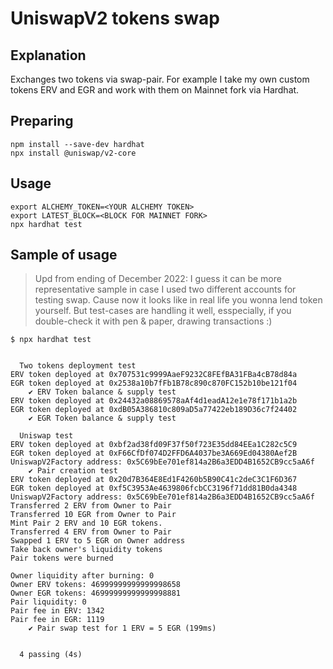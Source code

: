 # UniswapV2 tokens swap

## Explanation 
Exchanges two tokens via swap-pair. For example I take my own custom tokens ERV and EGR and work with them on Mainnet fork via Hardhat.

## Preparing
```
npm install --save-dev hardhat
npx install @uniswap/v2-core
```

## Usage
```
export ALCHEMY_TOKEN=<YOUR ALCHEMY TOKEN>
export LATEST_BLOCK=<BLOCK FOR MAINNET FORK>
npx hardhat test
```

## Sample of usage
> Upd from ending of December 2022: I guess it can be more representative sample in case I used two different accounts for testing swap. Cause now it looks like in real life you wonna lend token yourself. But test-cases are handling it well, esspecially, if you double-check it with pen & paper, drawing transactions :)

```
$ npx hardhat test


  Two tokens deployment test
ERV token deployed at 0x707531c9999AaeF9232C8FEfBA31FBa4cB78d84a
EGR token deployed at 0x2538a10b7fFb1B78c890c870FC152b10be121f04
    ✔ ERV Token balance & supply test
ERV token deployed at 0x24432a08869578aAf4d1eadA12e1e78f171b1a2b
EGR token deployed at 0xdB05A386810c809aD5a77422eb189D36c7f24402
    ✔ EGR Token balance & supply test

  Uniswap test
ERV token deployed at 0xbf2ad38fd09F37f50f723E35dd84EEa1C282c5C9
EGR token deployed at 0xF66CfDf074D2FFD6A4037be3A669Ed04380Aef2B
UniswapV2Factory address: 0x5C69bEe701ef814a2B6a3EDD4B1652CB9cc5aA6f
    ✔ Pair creation test
ERV token deployed at 0x20d7B364E8Ed1F4260b5B90C41c2deC3C1F6D367
EGR token deployed at 0xf5C3953Ae4639806fcbCC3196f71dd81B0da4348
UniswapV2Factory address: 0x5C69bEe701ef814a2B6a3EDD4B1652CB9cc5aA6f
Transferred 2 ERV from Owner to Pair
Transferred 10 EGR from Owner to Pair
Mint Pair 2 ERV and 10 EGR tokens.
Transferred 4 ERV from Owner to Pair
Swapped 1 ERV to 5 EGR on Owner address
Take back owner's liquidity tokens
Pair tokens were burned

Owner liquidity after burning: 0
Owner ERV tokens: 46999999999999998658
Owner EGR tokens: 46999999999999998881
Pair liquidity: 0
Pair fee in ERV: 1342
Pair fee in EGR: 1119
    ✔ Pair swap test for 1 ERV = 5 EGR (199ms)


  4 passing (4s)



```
